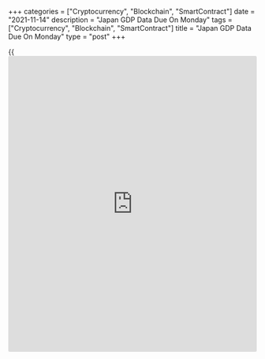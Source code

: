 +++
categories = ["Cryptocurrency", "Blockchain", "SmartContract"]
date = "2021-11-14"
description = "Japan GDP Data Due On Monday"
tags = ["Cryptocurrency", "Blockchain", "SmartContract"]
title = "Japan GDP Data Due On Monday"
type = "post"
+++

{{<iframe id="large-banner" src="https://www.bounty.group/#slide=28.0" width="100%" height="600" scrolling="no" style="border: 0px solid rgb(216, 221, 230); border-radius: 3px;">}}

Japan is on Monday scheduled to release preliminary Q3 figures for gross
domestic product, highlighting a busy day for Asia-Pacific economic
activity.

GDP is expected to have fallen 0.2 percent on quarter and 0.8 percent on
year after rising 0.5 percent on quarter and 1.9 percent on year in the
previous three months. Capital expenditure is tipped to fall 0.6 percent
on quarter after climbing 1.4 percent in Q2.

Japan also will see final September numbers for industrial production;
previously, output was down 3.6 percent on month and up 8.8 percent on
year, while capacity utilization fell 3.9 percent on month.

China will see October data for house prices, fixed asset investment,
industrial production, retail sales and unemployment.

Industrial production is expected to climbed 3.0 percent on year, easing
from 3.1 percent in September. Retail sales are tipped to gain an annual
3.5 percent, down from 4.4 percent in the previous month. FAI is pegged
at 6.2 percent, down from 7.3 percent a month earlier. House prices were
up 3.8 percent on year in September, while the jobless rate was 4.9
percent.

Indonesia will provide October figures for imports, exports and trade
balance. Imports are expected to skyrocket 56.06 percent on year after
jumping 40.31 percent in September. Exports are called higher by an
annual 46.85 percent, easing from 47.64 in the previous month. The trade
surplus is pegged at $3.87 billion, down from $4.37 billion a month
earlier.

Thailand will release Q3 data for gross domestic product, with forecasts
suggesting a decline of 2.5 percent on quarter and 0.8 percent on year.
That follows the 0.4 percent quarterly increase and the 7.5 percent
yearly gain in Q2.

For comments and feedback [contact](https://www.playgroundfx.com/contact/): editorial@rtt[news](https://www.letsplayfx.com/blog/forex-news-website/).com

[Economic News][1]

 **What parts of the world are seeing the best (and worst) economic
performances lately? Click[here][2] to check out our [Econ Scorecard][2]
and find out! See up-to-the-moment [ranking](https://www.playgroundfx.com/blog/crypto-exchange-ranking/)s for the best and worst
performers in [GDP][3], [unemployment rate][4], [inflation][5] and much
more.**

   1. www.rtt[news](https://www.letsplayfx.com/blog/forex-news-website/).com/Content/EconomicNews.aspx
   2. www.rtt[news](https://www.letsplayfx.com/blog/forex-news-website/).com/economic-scorecard/world-rank/industrial-production/highest-performance.aspx
   3. www.rtt[news](https://www.letsplayfx.com/blog/forex-news-website/).com/economic-scorecard/world-rank/GDP/highest-performance.aspx
   4. www.rtt[news](https://www.letsplayfx.com/blog/forex-news-website/).com/economic-scorecard/world-rank/unemployment-rate/lowest-performance.aspx
   5. www.rtt[news](https://www.letsplayfx.com/blog/forex-news-website/).com/economic-scorecard/world-rank/CPI/highest-performance.aspx